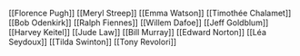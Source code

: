 [[Florence Pugh]]
[[Meryl Streep]]
[[Emma Watson]]
[[Timothée Chalamet]]
[[Bob Odenkirk]]
[[Ralph Fiennes]]
[[Willem Dafoe]]
[[Jeff Goldblum]]
[[Harvey Keitel]]
[[Jude Law]]
[[Bill Murray]]
[[Edward Norton]]
[[Léa Seydoux]]
[[Tilda Swinton]]
[[Tony Revolori]]
